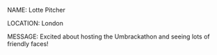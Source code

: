 NAME: Lotte Pitcher

LOCATION: London

MESSAGE: Excited about hosting the Umbrackathon and seeing lots of friendly faces!